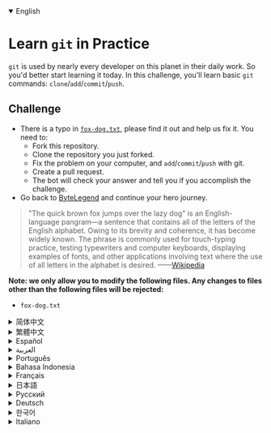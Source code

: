 <details open='true'>
<summary>English</summary>

# Learn `git` in Practice
`git` is used by nearly every developer on this planet in their daily work. So you'd better start learning it today.
In this challenge, you'll learn basic `git` commands: `clone`/`add`/`commit`/`push`.

## Challenge
- There is a typo in [`fox-dog.txt`](https://github.com/ByteLegendQuest/fix-typo/blob/main/fox-dog.txt), please find it out and help us fix it. You need to:
  - Fork this repository.
  - Clone the repository you just forked.
  - Fix the problem on your computer, and `add`/`commit`/`push` with git.
  - Create a pull request.
  - The bot will check your answer and tell you if you accomplish the challenge.
- Go back to [ByteLegend](https://bytelegend.com) and continue your hero journey.

> "The quick brown fox jumps over the lazy dog" is an English-language pangram—a sentence that contains all of the letters of the English alphabet. Owing to its brevity and coherence, it has become widely known. The phrase is commonly used for touch-typing practice, testing typewriters and computer keyboards, displaying examples of fonts, and other applications involving text where the use of all letters in the alphabet is desired.
> ——[Wikipedia](https://en.wikipedia.org/wiki/The_quick_brown_fox_jumps_over_the_lazy_dog)


**Note: we only allow you to modify the following files.
Any changes to files other than the following files will be rejected:**

- `fox-dog.txt`
</details>

<details>
<summary>简体中文</summary>

# 在实战中学习`git`的基本操作
世界上几乎每个开发者的日常工作都离不开`git`，所以最好从现在就开始熟悉它。
在这个挑战中，你会学到`git`的基本操作：`clone`/`add`/`commit`/`push`。

## 挑战
- [`fox-dog.txt`](https://github.com/ByteLegendQuest/fix-typo/blob/main/fox-dog.txt)中包含了一个<ruby>笔误<rt>typo</rt></ruby>，请找到并帮助我们修复它。你需要：
  - Fork这个仓库。
  - Clone你Fork的仓库。
  - 在你的电脑上修复这个问题，使用`git`进行`add`/`commit`/`push`。
  - 创建一个Pull Request。
  - 机器人将会检查你的答案，告诉你你是否通过了挑战。
- 回到[字节传说](https://bytelegend.com)，然后继续你的英雄旅程。

> <ruby>"The quick brown fox jumps over the lazy dog"<rt>敏捷的棕色狐狸跨过懒狗</rt></ruby>是一个著名的包含了英语的全部26个字母的短句，常被用于测试字体的显示效果和键盘有没有故障。
> ——[维基百科](https://zh.wikipedia.org/wiki/The_quick_brown_fox_jumps_over_the_lazy_dog)


**注意：我们只允许您修改以下文件，任何对其他文件的修改都会被拒绝：**

- `fox-dog.txt`
</details>

<details>
<summary>繁體中文</summary>

<h1>在實踐中學習<code class="notranslate">git</code></h1><p> <code class="notranslate">git</code>幾乎被這個星球上的每個開發人員在他們的日常工作中使用。所以你最好從今天開始學習。在這個挑戰中，您將學習基本的<code class="notranslate">git</code>命令： <code class="notranslate">clone</code> / <code class="notranslate">add</code> / <code class="notranslate">commit</code> / <code class="notranslate">push</code> 。</p><h2>挑戰</h2><ul><li><a href="https://github.com/ByteLegendQuest/fix-typo/blob/main/fox-dog.txt" target="_blank"><code class="notranslate">fox-dog.txt</code></a>有一個錯字，請找出並幫助我們修復它。你需要：<ul><li> Fork 這個倉庫。</li><li>克隆您剛剛分叉的存儲庫。</li><li>修復你電腦上的問題，用git <code class="notranslate">add</code> / <code class="notranslate">commit</code> / <code class="notranslate">push</code></li><li>創建拉取請求。</li><li>機器人將檢查您的答案並告訴您是否完成了挑戰。</li></ul></li><li>回到<a href="https://bytelegend.com" target="_blank">ByteLegend</a> ，繼續你的英雄之旅。</li></ul><blockquote><p> “The quick brown fox jumps over the lazy dog”是一個英語全字母組詞——一個包含所有英文字母的句子。由於其簡潔性和連貫性，它已廣為人知。該短語通常用於觸摸打字練習、測試打字機和計算機鍵盤、顯示字體示例以及其他涉及需要使用字母表中所有字母的文本的應用程序。 ——<a href="https://en.wikipedia.org/wiki/The_quick_brown_fox_jumps_over_the_lazy_dog" target="_blank">維基百科</a></p></blockquote><p><strong>注意：我們只允許您修改以下文件。對以下文件以外的文件的任何更改都將被拒絕：</strong></p><ul><li> <code class="notranslate">fox-dog.txt</code></li></ul></details>

<details>
<summary>Español</summary>

<h1>Aprende <code class="notranslate">git</code> en la práctica</h1><p> Casi todos los desarrolladores de este planeta utilizan <code class="notranslate">git</code> Así que será mejor que empieces a aprenderlo hoy. En este desafío, aprenderá los comandos <code class="notranslate">git</code> <code class="notranslate">clone</code> / <code class="notranslate">add</code> / <code class="notranslate">commit</code> / <code class="notranslate">push</code> .</p><h2> Desafío</h2><ul><li> Hay un error tipográfico en <a href="https://github.com/ByteLegendQuest/fix-typo/blob/main/fox-dog.txt" target="_blank"><code class="notranslate">fox-dog.txt</code></a> , descúbrelo y ayúdanos a solucionarlo. Necesitas:<ul><li> Bifurque este repositorio.</li><li> Clona el repositorio que acabas de bifurcar.</li><li> Solucione el problema en su computadora y <code class="notranslate">add</code> / <code class="notranslate">commit</code> / <code class="notranslate">push</code> con git.</li><li> Crea una solicitud de extracción.</li><li> El bot comprobará tu respuesta y te dirá si logras el desafío.</li></ul></li><li> Vuelve a <a href="https://bytelegend.com" target="_blank">ByteLegend</a> y continúa tu viaje de héroe.</li></ul><blockquote><p> &quot;El rápido zorro marrón salta sobre el perro perezoso&quot; es un pangrama en inglés, una oración que contiene todas las letras del alfabeto inglés. Debido a su brevedad y coherencia, se ha vuelto ampliamente conocido. La frase se usa comúnmente para practicar mecanografía, probar máquinas de escribir y teclados de computadora, mostrar ejemplos de fuentes y otras aplicaciones que involucran texto donde se desea el uso de todas las letras del alfabeto. ——<a href="https://en.wikipedia.org/wiki/The_quick_brown_fox_jumps_over_the_lazy_dog" target="_blank">Wikipedia</a></p></blockquote><p> <strong>Nota: solo le permitimos modificar los siguientes archivos. Se rechazará cualquier cambio en archivos que no sean los siguientes:</strong></p><ul><li> <code class="notranslate">fox-dog.txt</code></li></ul></details>

<details>
<summary>العربية</summary>

<h1 style=";text-align:right;direction:rtl">تعلم <code class="notranslate">git</code> في الممارسة</h1><p style=";text-align:right;direction:rtl"> <code class="notranslate">git</code> تقريبًا كل مطور على هذا الكوكب في عملهم اليومي. لذلك من الأفضل أن تبدأ في تعلمها اليوم. في هذا التحدي، وستعرف الأساسية <code class="notranslate">git</code> الأوامر: <code class="notranslate">clone</code> / <code class="notranslate">add</code> / <code class="notranslate">commit</code> / <code class="notranslate">push</code> .</p><h2 style=";text-align:right;direction:rtl"> تحد</h2><ul style=";text-align:right;direction:rtl"><li style=";text-align:right;direction:rtl"> يوجد خطأ مطبعي في <a href="https://github.com/ByteLegendQuest/fix-typo/blob/main/fox-dog.txt" target="_blank"><code class="notranslate">fox-dog.txt</code></a> ، يرجى اكتشافه ومساعدتنا في إصلاحه. أنت بحاجه إلى:<ul style=";text-align:right;direction:rtl"><li style=";text-align:right;direction:rtl"> شوكة هذا المستودع.</li><li style=";text-align:right;direction:rtl"> استنساخ المستودع الذي قمت بتشكيله للتو.</li><li style=";text-align:right;direction:rtl"> حل المشكلة على جهاز الكمبيوتر الخاص بك، و <code class="notranslate">add</code> / <code class="notranslate">commit</code> / <code class="notranslate">push</code> مع بوابة.</li><li style=";text-align:right;direction:rtl"> قم بإنشاء طلب سحب.</li><li style=";text-align:right;direction:rtl"> سيتحقق الروبوت من إجابتك ويخبرك إذا أنجزت التحدي.</li></ul></li><li style=";text-align:right;direction:rtl"> ارجع إلى <a href="https://bytelegend.com" target="_blank">ByteLegend وتابع</a> رحلة بطلك.</li></ul><blockquote style=";text-align:right;direction:rtl"><p style=";text-align:right;direction:rtl"> &quot;الثعلب البني السريع يقفز فوق الكلب الكسول&quot; هي عبارة عن بانجرام باللغة الإنجليزية - جملة تحتوي على جميع أحرف الأبجدية الإنجليزية. لقد أصبح معروفًا على نطاق واسع نظرًا لاختصاره وتماسكه. تُستخدم العبارة بشكل شائع لممارسة الكتابة باللمس ، واختبار الآلات الكاتبة ولوحات مفاتيح الكمبيوتر ، وعرض أمثلة للخطوط ، والتطبيقات الأخرى التي تتضمن نصًا حيث يكون استخدام جميع الأحرف في الأبجدية أمرًا مطلوبًا. ——<a href="https://en.wikipedia.org/wiki/The_quick_brown_fox_jumps_over_the_lazy_dog" target="_blank">ويكيبيديا</a></p></blockquote><p style=";text-align:right;direction:rtl"> <strong>ملاحظة: نسمح لك فقط بتعديل الملفات التالية. سيتم رفض أي تغييرات يتم إجراؤها على الملفات بخلاف الملفات التالية:</strong></p><ul style=";text-align:right;direction:rtl"><li style=";text-align:right;direction:rtl"> <code class="notranslate">fox-dog.txt</code></li></ul></details>

<details>
<summary>Português</summary>

<h1>Aprenda <code class="notranslate">git</code> na prática</h1><p> <code class="notranslate">git</code> é usado por quase todos os desenvolvedores neste planeta em seu trabalho diário. Então é melhor você começar a aprender hoje. Neste desafio, você aprenderá comandos <code class="notranslate">git</code> <code class="notranslate">clone</code> / <code class="notranslate">add</code> / <code class="notranslate">commit</code> / <code class="notranslate">push</code> .</p><h2> Desafio</h2><ul><li> Há um erro de digitação em <a href="https://github.com/ByteLegendQuest/fix-typo/blob/main/fox-dog.txt" target="_blank"><code class="notranslate">fox-dog.txt</code></a> , descubra-o e ajude-nos a corrigi-lo. Você precisa:<ul><li> Bifurque este repositório.</li><li> Clone o repositório que você acabou de bifurcar.</li><li> Corrija o problema em seu computador e <code class="notranslate">add</code> / <code class="notranslate">commit</code> / <code class="notranslate">push</code> com git.</li><li> Crie uma solicitação de pull.</li><li> O bot verificará sua resposta e dirá se você cumpriu o desafio.</li></ul></li><li> Volte para <a href="https://bytelegend.com" target="_blank">ByteLegend</a> e continue sua jornada de herói.</li></ul><blockquote><p> &quot;A rápida raposa marrom salta sobre o cão preguiçoso&quot; é um pangrama em inglês - uma frase que contém todas as letras do alfabeto inglês. Devido à sua brevidade e coerência, tornou-se amplamente conhecido. A frase é comumente usada para a prática de digitação, teste de máquinas de escrever e teclados de computador, exibindo exemplos de fontes e outras aplicações envolvendo texto onde o uso de todas as letras do alfabeto é desejado. ——<a href="https://en.wikipedia.org/wiki/The_quick_brown_fox_jumps_over_the_lazy_dog" target="_blank">Wikipedia</a></p></blockquote><p> <strong>Nota: nós apenas permitimos que você modifique os seguintes arquivos. Quaisquer alterações em arquivos que não sejam os seguintes serão rejeitadas:</strong></p><ul><li> <code class="notranslate">fox-dog.txt</code></li></ul></details>

<details>
<summary>Bahasa Indonesia</summary>

<h1>Pelajari <code class="notranslate">git</code> dalam Praktek</h1><p> <code class="notranslate">git</code> digunakan oleh hampir setiap pengembang di planet ini dalam pekerjaan sehari-hari mereka. Jadi sebaiknya Anda mulai mempelajarinya hari ini. Dalam tantangan ini, Anda akan mempelajari perintah <code class="notranslate">git</code> <code class="notranslate">clone</code> / <code class="notranslate">add</code> / <code class="notranslate">commit</code> / <code class="notranslate">push</code> .</p><h2> Tantangan</h2><ul><li> Ada kesalahan ketik di <a href="https://github.com/ByteLegendQuest/fix-typo/blob/main/fox-dog.txt" target="_blank"><code class="notranslate">fox-dog.txt</code></a> , tolong cari tahu dan bantu kami memperbaikinya. Kamu butuh:<ul><li> Garpu repositori ini.</li><li> Kloning repositori yang baru saja Anda fork.</li><li> Perbaiki masalah di komputer Anda, dan <code class="notranslate">add</code> / <code class="notranslate">commit</code> / <code class="notranslate">push</code> dengan git.</li><li> Buat permintaan tarik.</li><li> Bot akan memeriksa jawaban Anda dan memberi tahu Anda jika Anda menyelesaikan tantangan.</li></ul></li><li> Kembali ke <a href="https://bytelegend.com" target="_blank">ByteLegend</a> dan lanjutkan perjalanan pahlawan Anda.</li></ul><blockquote><p> &quot;Rubah cokelat cepat melompati anjing malas&quot; adalah pangram bahasa Inggris—kalimat yang berisi semua huruf alfabet Inggris. Karena singkatnya dan koherensinya, ia telah dikenal luas. Frasa ini biasanya digunakan untuk latihan mengetik-sentuh, menguji mesin tik dan keyboard komputer, menampilkan contoh font, dan aplikasi lain yang melibatkan teks di mana penggunaan semua huruf dalam alfabet diinginkan. ——<a href="https://en.wikipedia.org/wiki/The_quick_brown_fox_jumps_over_the_lazy_dog" target="_blank">Wikipedia</a></p></blockquote><p> <strong>Catatan: kami hanya mengizinkan Anda untuk mengubah file berikut. Setiap perubahan pada file selain file berikut akan ditolak:</strong></p><ul><li> <code class="notranslate">fox-dog.txt</code></li></ul></details>

<details>
<summary>Français</summary>

<h1>Apprendre <code class="notranslate">git</code> en pratique</h1><p> <code class="notranslate">git</code> est utilisé par presque tous les développeurs de cette planète dans leur travail quotidien. Alors vous feriez mieux de commencer à l&#39;apprendre aujourd&#39;hui. Dans ce défi, vous apprendrez les commandes <code class="notranslate">git</code> <code class="notranslate">clone</code> / <code class="notranslate">add</code> / <code class="notranslate">commit</code> / <code class="notranslate">push</code> .</p><h2> Défi</h2><ul><li> Il y a une faute de frappe dans <a href="https://github.com/ByteLegendQuest/fix-typo/blob/main/fox-dog.txt" target="_blank"><code class="notranslate">fox-dog.txt</code></a> , veuillez la découvrir et nous aider à la corriger. Vous devez:<ul><li> Fork ce référentiel.</li><li> Clonez le référentiel que vous venez de créer.</li><li> Corrigez le problème sur votre ordinateur et <code class="notranslate">add</code> / <code class="notranslate">commit</code> / <code class="notranslate">push</code> avec git.</li><li> Créez une demande de tirage.</li><li> Le bot vérifiera votre réponse et vous dira si vous réussissez le défi.</li></ul></li><li> Retournez à <a href="https://bytelegend.com" target="_blank">ByteLegend</a> et continuez votre voyage de héros.</li></ul><blockquote><p> &quot;Le renard brun rapide saute par-dessus le chien paresseux&quot; est un pangramme en anglais, une phrase qui contient toutes les lettres de l&#39;alphabet anglais. En raison de sa brièveté et de sa cohérence, il est devenu largement connu. L&#39;expression est couramment utilisée pour la pratique de la dactylographie, le test des machines à écrire et des claviers d&#39;ordinateur, l&#39;affichage d&#39;exemples de polices et d&#39;autres applications impliquant du texte où l&#39;utilisation de toutes les lettres de l&#39;alphabet est souhaitée. ——<a href="https://en.wikipedia.org/wiki/The_quick_brown_fox_jumps_over_the_lazy_dog" target="_blank">Wikipédia</a></p></blockquote><p> <strong>Remarque : nous vous permettons uniquement de modifier les fichiers suivants. Toute modification apportée aux fichiers autres que les fichiers suivants sera rejetée :</strong></p><ul><li> <code class="notranslate">fox-dog.txt</code></li></ul></details>

<details>
<summary>日本語</summary>

<h1><code class="notranslate">git</code>を実際に学ぶ</h1><p><code class="notranslate">git</code>は、この地球上のほぼすべての開発者が日常業務で使用しています。ですから、今日から学び始めたほうがいいでしょう。このチャレンジでは、基本的な<code class="notranslate">git</code>コマンドを<code class="notranslate">clone</code> / <code class="notranslate">add</code> / <code class="notranslate">commit</code> / <code class="notranslate">push</code> 。</p><h2>チャレンジ</h2><ul><li><a href="https://github.com/ByteLegendQuest/fix-typo/blob/main/fox-dog.txt" target="_blank"><code class="notranslate">fox-dog.txt</code></a>タイプミスがあります。それを見つけて、修正するのを手伝ってください。必要がある：<ul><li>このリポジトリをフォークします。</li><li>フォークしたばかりのリポジトリのクローンを作成します。</li><li>コンピューターの問題を修正し、 <code class="notranslate">add</code> / <code class="notranslate">commit</code> / <code class="notranslate">push</code>します。</li><li>プルリクエストを作成します。</li><li>ボットはあなたの答えをチェックし、あなたがチャレンジを達成したかどうかを教えてくれます。</li></ul></li><li> <a href="https://bytelegend.com" target="_blank">ByteLegendに</a>戻り、ヒーローの旅を続けてください。</li></ul><blockquote><p> 「速い茶色のキツネが怠惰な犬を飛び越える」は英語のパングラムで、英語のアルファベットのすべての文字を含む文です。その簡潔さと一貫性のために、それは広く知られるようになりました。このフレーズは、タッチタイピングの練習、タイプライターとコンピューターキーボードのテスト、フォントの例の表示、およびアルファベットのすべての文字の使用が必要なテキストを含むその他のアプリケーションで一般的に使用されます。 -<a href="https://en.wikipedia.org/wiki/The_quick_brown_fox_jumps_over_the_lazy_dog" target="_blank">ウィキペディア</a></p></blockquote><p><strong>注：変更できるのは次のファイルのみです。次のファイル以外のファイルへの変更は拒否されます。</strong></p><ul><li> <code class="notranslate">fox-dog.txt</code></li></ul></details>

<details>
<summary>Русский</summary>

<h1>Изучите <code class="notranslate">git</code> на практике</h1><p> <code class="notranslate">git</code> используется почти каждым разработчиком на этой планете в своей повседневной работе. Так что тебе лучше начать изучать это сегодня. В этом задании вы изучите основные команды <code class="notranslate">git</code> <code class="notranslate">clone</code> / <code class="notranslate">add</code> / <code class="notranslate">commit</code> / <code class="notranslate">push</code> .</p><h2> Вызов</h2><ul><li> <a href="https://github.com/ByteLegendQuest/fix-typo/blob/main/fox-dog.txt" target="_blank"><code class="notranslate">fox-dog.txt</code></a> есть опечатка, пожалуйста, найдите ее и помогите нам исправить. Тебе следует:<ul><li> Разветвите этот репозиторий.</li><li> Клонируйте только что разветвленный репозиторий.</li><li> Устраните проблему на вашем компьютере и <code class="notranslate">add</code> / <code class="notranslate">commit</code> / <code class="notranslate">push</code> с помощью git.</li><li> Создайте запрос на перенос.</li><li> Бот проверит ваш ответ и сообщит, справились ли вы с задачей.</li></ul></li><li> Вернитесь в <a href="https://bytelegend.com" target="_blank">ByteLegend</a> и продолжите свой путь героя.</li></ul><blockquote><p> «Быстрая коричневая лиса перепрыгивает через ленивую собаку» - англоязычная панграмма - предложение, содержащее все буквы английского алфавита. Благодаря краткости и последовательности он стал широко известен. Эта фраза обычно используется для практики слепого набора, тестирования пишущих машинок и компьютерных клавиатур, отображения примеров шрифтов и других приложений, связанных с текстом, где желательно использование всех букв алфавита. ——<a href="https://en.wikipedia.org/wiki/The_quick_brown_fox_jumps_over_the_lazy_dog" target="_blank">Википедия</a></p></blockquote><p> <strong>Примечание: мы разрешаем вам изменять только следующие файлы. Любые изменения в файлах, кроме следующих, будут отклонены:</strong></p><ul><li> <code class="notranslate">fox-dog.txt</code></li></ul></details>

<details>
<summary>Deutsch</summary>

<h1><code class="notranslate">git</code> in der Praxis lernen</h1><p> <code class="notranslate">git</code> wird von fast jedem Entwickler auf diesem Planeten bei seiner täglichen Arbeit verwendet. Fangen Sie also besser noch heute damit an, es zu lernen. In dieser Herausforderung lernst du grundlegende <code class="notranslate">git</code> Befehle: <code class="notranslate">clone</code> / <code class="notranslate">add</code> / <code class="notranslate">commit</code> / <code class="notranslate">push</code> .</p><h2> Herausforderung</h2><ul><li> Es gibt einen Tippfehler in <a href="https://github.com/ByteLegendQuest/fix-typo/blob/main/fox-dog.txt" target="_blank"><code class="notranslate">fox-dog.txt</code></a> , bitte finden Sie ihn heraus und helfen Sie uns, ihn zu beheben. Du musst:<ul><li> Fork dieses Repository.</li><li> Klonen Sie das Repository, das Sie gerade gegabelt haben.</li><li> Beheben Sie das Problem auf Ihrem Computer und <code class="notranslate">add</code> / <code class="notranslate">commit</code> / <code class="notranslate">push</code> mit git hinzu.</li><li> Erstellen Sie eine Pull-Anfrage.</li><li> Der Bot überprüft Ihre Antwort und teilt Ihnen mit, ob Sie die Herausforderung meistern.</li></ul></li><li> Gehen Sie zurück zu <a href="https://bytelegend.com" target="_blank">ByteLegend</a> und setzen Sie Ihre Heldenreise fort.</li></ul><blockquote><p> „Der schnelle braune Fuchs springt über den faulen Hund“ ist ein englischsprachiges Pangram – ein Satz, der alle Buchstaben des englischen Alphabets enthält. Aufgrund seiner Kürze und Kohärenz ist es weithin bekannt geworden. Der Ausdruck wird allgemein für die Berührungseingabe verwendet, zum Testen von Schreibmaschinen und Computertastaturen, zum Anzeigen von Beispielen von Schriftarten und anderen Anwendungen, die Text beinhalten, bei denen die Verwendung aller Buchstaben des Alphabets erwünscht ist. ——<a href="https://en.wikipedia.org/wiki/The_quick_brown_fox_jumps_over_the_lazy_dog" target="_blank">Wikipedia</a></p></blockquote><p> <strong>Hinweis: Wir erlauben Ihnen nur, die folgenden Dateien zu ändern. Alle Änderungen an Dateien, die nicht die folgenden Dateien sind, werden abgelehnt:</strong></p><ul><li> <code class="notranslate">fox-dog.txt</code></li></ul></details>

<details>
<summary>한국어</summary>

<h1>실습에서 <code class="notranslate">git</code> 배우기</h1><p> <code class="notranslate">git</code> 은 이 행성의 거의 모든 개발자가 일상 업무에서 사용합니다. 그러니 오늘부터 배우기 시작하는 것이 좋습니다. 이 챌린지에서는 기본 <code class="notranslate">git</code> 명령인 <code class="notranslate">clone</code> / <code class="notranslate">add</code> / <code class="notranslate">commit</code> / <code class="notranslate">push</code> 배웁니다.</p><h2> 도전</h2><ul><li> <a href="https://github.com/ByteLegendQuest/fix-typo/blob/main/fox-dog.txt" target="_blank"><code class="notranslate">fox-dog.txt</code></a> 오타가 있습니다. 찾아서 수정하도록 도와주세요. 다음을 수행해야 합니다.<ul><li> 이 저장소를 포크합니다.</li><li> 방금 분기한 저장소를 복제합니다.</li><li> 컴퓨터에서 문제를 수정하고 git으로 <code class="notranslate">add</code> / <code class="notranslate">commit</code> / <code class="notranslate">push</code></li><li> 풀 리퀘스트를 생성합니다.</li><li> 봇이 답을 확인하고 도전 과제를 달성했는지 알려줍니다.</li></ul></li><li> <a href="https://bytelegend.com" target="_blank">ByteLegend로</a> 돌아가 영웅 여정을 계속하세요.</li></ul><blockquote><p> &quot;빠른 갈색 여우가 게으른 개를 뛰어 넘다&quot;는 영어 알파벳의 모든 문자를 포함하는 문장인 영어 팬그램입니다. 간결함과 일관성으로 인해 널리 알려지게 되었습니다. 이 문구는 일반적으로 터치 타이핑 연습, 타자기 및 컴퓨터 키보드 테스트, 글꼴 예 표시 및 알파벳의 모든 문자를 사용해야 하는 텍스트와 관련된 기타 응용 프로그램에 사용됩니다. ——<a href="https://en.wikipedia.org/wiki/The_quick_brown_fox_jumps_over_the_lazy_dog" target="_blank">위키피디아</a></p></blockquote><p> <strong>참고: 다음 파일만 수정할 수 있습니다. 다음 파일 이외의 파일에 대한 모든 변경 사항은 거부됩니다.</strong></p><ul><li> <code class="notranslate">fox-dog.txt</code></li></ul></details>

<details>
<summary>Italiano</summary>

<h1>Impara <code class="notranslate">git</code> in pratica</h1><p> <code class="notranslate">git</code> è utilizzato da quasi tutti gli sviluppatori su questo pianeta nel loro lavoro quotidiano. Quindi è meglio che inizi a impararlo oggi. In questa sfida imparerai i comandi <code class="notranslate">git</code> <code class="notranslate">clone</code> / <code class="notranslate">add</code> / <code class="notranslate">commit</code> / <code class="notranslate">push</code> .</p><h2> Sfida</h2><ul><li> C&#39;è un errore di battitura in <a href="https://github.com/ByteLegendQuest/fix-typo/blob/main/fox-dog.txt" target="_blank"><code class="notranslate">fox-dog.txt</code></a> , per favore trovalo e aiutaci a risolverlo. Devi:<ul><li> Forcella questo repository.</li><li> Clona il repository che hai appena biforcato.</li><li> Risolvi il problema sul tuo computer e <code class="notranslate">add</code> / <code class="notranslate">commit</code> / <code class="notranslate">push</code> con git.</li><li> Crea una richiesta pull.</li><li> Il bot controllerà la tua risposta e ti dirà se hai completato la sfida.</li></ul></li><li> Torna su <a href="https://bytelegend.com" target="_blank">ByteLegend</a> e continua il tuo viaggio da eroe.</li></ul><blockquote><p> &quot;La rapida volpe marrone salta sul cane pigro&quot; è un pangramma in lingua inglese, una frase che contiene tutte le lettere dell&#39;alfabeto inglese. A causa della sua brevità e coerenza, è diventato ampiamente noto. La frase è comunemente usata per esercitazioni di digitazione tattile, test di macchine da scrivere e tastiere di computer, visualizzazione di esempi di caratteri e altre applicazioni che coinvolgono il testo in cui si desidera l&#39;uso di tutte le lettere dell&#39;alfabeto. ——<a href="https://en.wikipedia.org/wiki/The_quick_brown_fox_jumps_over_the_lazy_dog" target="_blank">Wikipedia</a></p></blockquote><p> <strong>Nota: ti permettiamo di modificare solo i seguenti file. Qualsiasi modifica ai file diversi dai seguenti file verrà rifiutata:</strong></p><ul><li> <code class="notranslate">fox-dog.txt</code></li></ul></details>
